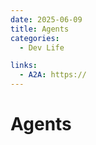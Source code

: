 ```yaml
---
date: 2025-06-09
title: Agents
categories:
  - Dev Life

links:
  - A2A: https://
---
```


# Agents
